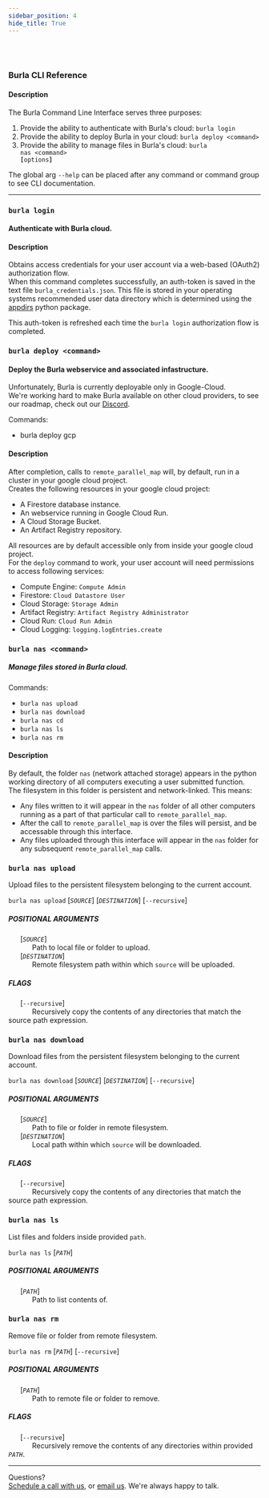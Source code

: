 ```yaml
---
sidebar_position: 4
hide_title: True
---
```


<br></br>

### Burla CLI Reference

#### Description

The Burla Command Line Interface serves three purposes:

1. Provide the ability to authenticate with Burla's cloud: `burla login`
2. Provide the ability to deploy Burla in your cloud: `burla deploy <command>`
3. Provide the ability to manage files in Burla's cloud: <code>burla nas &lt;command&gt; <strong>[</strong>options<strong>]</strong></code>

The global arg `--help` can be placed after any command or command group to see CLI documentation.

---

### `burla login`

#### Authenticate with Burla cloud.

#### Description

Obtains access credentials for your user account via a web-based (OAuth2) authorization flow.  
When this command completes successfully, an auth-token is saved in the text file `burla_credentials.json`. This file is stored in your operating systems recommended user data directory which is determined using the [appdirs](https://github.com/ActiveState/appdirs) python package.

This auth-token is refreshed each time the `burla login` authorization flow is completed.

### `burla deploy <command>`

#### Deploy the Burla webservice and associated infastructure.

Unfortunately, Burla is currently deployable only in Google-Cloud.  
We're working hard to make Burla available on other cloud providers, to see our roadmap, check out our [Discord](https://discord.gg/xSuJukdS9b).

Commands:

- burla deploy gcp

#### Description

After completion, calls to `remote_parallel_map` will, by default, run in a cluster in your google cloud project.  
Creates the following resources in your google cloud project:

- A Firestore database instance.
- An webservice running in Google Cloud Run.
- A Cloud Storage Bucket.
- An Artifact Registry repository.

All resources are by default accessible only from inside your google cloud project.  
For the `deploy` command to work, your user account will need permissions to access following services:

- Compute Engine: `Compute Admin`
- Firestore: `Cloud Datastore User`
- Cloud Storage: `Storage Admin`
- Artifact Registry: `Artifact Registry Administrator`
- Cloud Run: `Cloud Run Admin`
- Cloud Logging: `logging.logEntries.create`

### `burla nas <command>`

##### Manage files stored in Burla cloud.

Commands:

- `burla nas upload`
- `burla nas download`
- `burla nas cd`
- `burla nas ls`
- `burla nas rm`

#### Description

By default, the folder `nas` (network attached storage) appears in the python working directory of all computers executing a user submitted function.  
The filesystem in this folder is persistent and network-linked. This means:

- Any files written to it will appear in the `nas` folder of all other computers running as a part of that particular call to `remote_parallel_map`.
- After the call to `remote_parallel_map` is over the files will persist, and be accessable through this interface.
- Any files uploaded through this interface will appear in the `nas` folder for any subsequent `remote_parallel_map` calls.

### `burla nas upload`

Upload files to the persistent filesystem belonging to the current account.

<code>burla nas upload</code> [<code><i>SOURCE</i></code>] [<code><i>DESTINATION</i></code>] [<code>--recursive</code>]

##### POSITIONAL ARGUMENTS

&nbsp;&nbsp;&nbsp;&nbsp;&nbsp;&nbsp;[<code><i>SOURCE</i></code>]  
&nbsp;&nbsp;&nbsp;&nbsp;&nbsp;&nbsp;&nbsp;&nbsp;&nbsp;&nbsp;&nbsp;&nbsp;Path to local file or folder to upload.  
&nbsp;&nbsp;&nbsp;&nbsp;&nbsp;&nbsp;[<code><i>DESTINATION</i></code>]  
&nbsp;&nbsp;&nbsp;&nbsp;&nbsp;&nbsp;&nbsp;&nbsp;&nbsp;&nbsp;&nbsp;&nbsp;Remote filesystem path within which `source` will be uploaded.

##### FLAGS

&nbsp;&nbsp;&nbsp;&nbsp;&nbsp;&nbsp;[`--recursive`]  
&nbsp;&nbsp;&nbsp;&nbsp;&nbsp;&nbsp;&nbsp;&nbsp;&nbsp;&nbsp;&nbsp;&nbsp;Recursively copy the contents of any directories that match the source path expression.

### `burla nas download`

Download files from the persistent filesystem belonging to the current account.

<code>burla nas download</code> [<code><i>SOURCE</i></code>] [<code><i>DESTINATION</i></code>] [<code>--recursive</code>]

##### POSITIONAL ARGUMENTS

&nbsp;&nbsp;&nbsp;&nbsp;&nbsp;&nbsp;[<code><i>SOURCE</i></code>]  
&nbsp;&nbsp;&nbsp;&nbsp;&nbsp;&nbsp;&nbsp;&nbsp;&nbsp;&nbsp;&nbsp;&nbsp;Path to file or folder in remote filesystem.  
&nbsp;&nbsp;&nbsp;&nbsp;&nbsp;&nbsp;[<code><i>DESTINATION</i></code>]  
&nbsp;&nbsp;&nbsp;&nbsp;&nbsp;&nbsp;&nbsp;&nbsp;&nbsp;&nbsp;&nbsp;&nbsp;Local path within which `source` will be downloaded.

##### FLAGS

&nbsp;&nbsp;&nbsp;&nbsp;&nbsp;&nbsp;[`--recursive`]  
&nbsp;&nbsp;&nbsp;&nbsp;&nbsp;&nbsp;&nbsp;&nbsp;&nbsp;&nbsp;&nbsp;&nbsp;Recursively copy the contents of any directories that match the source path expression.

### `burla nas ls`

List files and folders inside provided `path`.

<code>burla nas ls</code> [<code><i>PATH</i></code>]

##### POSITIONAL ARGUMENTS

&nbsp;&nbsp;&nbsp;&nbsp;&nbsp;&nbsp;[<code><i>PATH</i></code>]  
&nbsp;&nbsp;&nbsp;&nbsp;&nbsp;&nbsp;&nbsp;&nbsp;&nbsp;&nbsp;&nbsp;&nbsp;Path to list contents of.

### `burla nas rm`

Remove file or folder from remote filesystem.

<code>burla nas rm</code> [<code><i>PATH</i></code>] [<code>--recursive</code>]

##### POSITIONAL ARGUMENTS

&nbsp;&nbsp;&nbsp;&nbsp;&nbsp;&nbsp;[<code><i>PATH</i></code>]  
&nbsp;&nbsp;&nbsp;&nbsp;&nbsp;&nbsp;&nbsp;&nbsp;&nbsp;&nbsp;&nbsp;&nbsp;Path to remote file or folder to remove.

##### FLAGS

&nbsp;&nbsp;&nbsp;&nbsp;&nbsp;&nbsp;[`--recursive`]  
&nbsp;&nbsp;&nbsp;&nbsp;&nbsp;&nbsp;&nbsp;&nbsp;&nbsp;&nbsp;&nbsp;&nbsp;Recursively remove the contents of any directories within provided <code><i>PATH</i></code>.

---

Questions?  
[Schedule a call with us](https://cal.com/jakez/burla/), or [email us](mailto:jake@burla.dev). We're always happy to talk.
